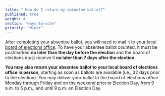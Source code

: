 ```yaml
---
title: " How do I return my absentee ballot?"
published: true
weight: 4
section: "ways-to-vote"
priority: "Minor"
---
```

After completing your absentee ballot, you will need to mail it to your local [board of elections office](http://www.elections.ny.gov/CountyBoards.html). To have your absentee ballot counted, it must be postmarked **no later than the day before the election** and the board of elections must receive it **no later than 7 days after the election.**  

**You may also return your absentee ballot to your local board of elections office in person,** starting as soon as ballots are available (i.e., 32 days prior to the election). You may deliver your ballot to the board of elections office Monday through Friday and on the weekend prior to Election Day, from 9 a.m. to 5 p.m., and until 9 p.m. on Election Day.  
